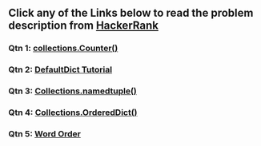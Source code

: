 ## Click any of the Links below to read the problem description from [HackerRank](https://www.hackerrank.com/)

### Qtn 1: [collections.Counter()](https://www.hackerrank.com/challenges/collections-counter/problem?isFullScreen=true)

### Qtn 2: [DefaultDict Tutorial](https://www.hackerrank.com/challenges/defaultdict-tutorial/problem?isFullScreen=true)

### Qtn 3: [Collections.namedtuple()](https://www.hackerrank.com/challenges/py-collections-namedtuple/problem?isFullScreen=true)

### Qtn 4: [Collections.OrderedDict()](https://www.hackerrank.com/challenges/py-collections-ordereddict/problem?isFullScreen=true)

### Qtn 5: [Word Order](https://www.hackerrank.com/challenges/word-order/problem?isFullScreen=true)
